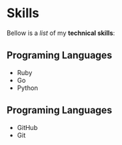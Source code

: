 # Skills 

Bellow is a _list_ of my **technical skills**:

## Programing Languages
- Ruby
- Go
- Python

## Programing Languages
- GitHub
- Git
